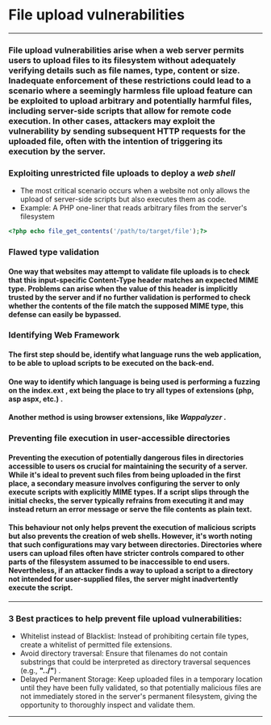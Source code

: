 # File upload vulnerabilities
***
### File upload vulnerabilities arise when a web server permits users to upload files to its filesystem without adequately verifying details such as file names, type, content or size. Inadequate enforcement of these restrictions could lead to a scenario where a seemingly harmless file upload feature can be exploited to upload arbitrary and potentially harmful files, including server-side scripts that allow for remote code execution. In other cases, attackers may exploit the vulnerability by sending subsequent HTTP requests for the uploaded file, often with the intention of triggering its execution by the server.


### Exploiting unrestricted file uploads to deploy a ***web shell***
* The most critical scenario occurs when a website not only allows the upload of server-side scripts but also executes them as code.
* Example: A PHP one-liner that reads arbitrary files from the server's filesystem 
```php
<?php echo file_get_contents('/path/to/target/file');?>
```

### Flawed type validation 
#### One way that websites may attempt to validate file uploads is to check that this input-specific Content-Type header matches an expected **MIME** type. Problems can arise when the value of this header is implicitly trusted by the server and if no further validation is performed to check whether the contents of the file match the supposed MIME type, this defense can easily be bypassed. 

### Identifying Web Framework
#### The first step should be, identify what language runs the web application, to be able to upload scripts to be executed on the back-end.
#### One way to identify which language is being used is performing a fuzzing on the index.ext , ext being the place to try all types of extensions (php, asp aspx, etc.) .
#### Another method is using browser extensions, like ***Wappalyzer*** .

### Preventing file execution in user-accessible directories
#### Preventing the execution of potentially dangerous files in directories accessible to users os crucial for maintaining the security of a server. While it's ideal to prevent such files from being uploaded in the first place, a secondary measure involves configuring the server to only execute scripts with explicitly **MIME** types. If a script slips through the initial checks, the server typically refrains from executing it and may instead return an error message or serve the file contents as plain text.
#### This behaviour not only helps prevent the execution of malicious scripts but also prevents the creation of web shells. However, it's worth noting that such configurations may vary between directories. Directories where users can upload files often have stricter controls compared to other parts of the filesystem assumed to be inaccessible to end users. Nevertheless, if an attacker finds a way to upload a script to a directory not intended for user-supplied files, the server might inadvertently execute the script.
***
### 3 Best practices to help prevent file upload vulnerabilities:
* Whitelist instead of Blacklist: Instead of prohibiting certain file types, create a whitelist of permitted file extensions.
* Avoid directory traversal: Ensure that filenames do not contain substrings that could be interpreted as directory traversal sequences (e.g., **"../"**) .
* Delayed Permanent Storage: Keep uploaded files in a temporary location until they have been fully validated, so that potentially malicious files are not immediately stored in the server's permanent filesystem, giving the opportunity to thoroughly inspect and validate them.
***
